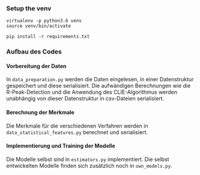 ### Setup the venv
````
virtualenv -p python3.6 venv
source venv/bin/activate

pip install -r requirements.txt
````

### Aufbau des Codes

#### Vorbereitung der Daten
In `data_preparation.py` werden die Daten eingelesen, in einer Datenstruktur gespeichert und diese serialisiert. Die
 aufwändigen Berechnungen wie die R-Peak-Detection und die Anwendung des CLIE-Algorithmus werden unabhängig von dieser 
 Datenstruktur in csv-Dateien serialisiert.
 
 #### Berechnung der Merkmale
 Die Merkmale für die verschiedenen Verfahren werden in `data_statistical_features.py` berechnet und serialisiert.
 
 #### Implementierung und Training der Modelle
 Die Modelle selbst sind in `estimators.py` implementiert. Die selbst entwickelten Modelle finden sich zusätzlich noch 
 in `own_models.py`.
